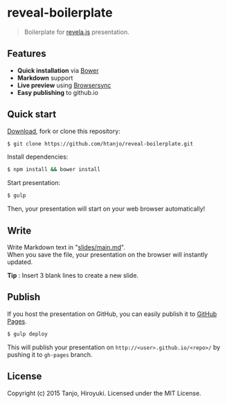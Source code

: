 # reveal-boilerplate
> Boilerplate for [revela.js](http://lab.hakim.se/reveal-js/) presentation.

## Features
- **Quick installation** via [Bower](http://bower.io/)
- **Markdown** support
- **Live preview** using [Browsersync](http://www.browsersync.io/)
- **Easy publishing** to github.io

## Quick start
[Download](https://github.com/htanjo/reveal-boilerplate/archive/master.zip), fork or clone this repository:

```sh
$ git clone https://github.com/htanjo/reveal-boilerplate.git
```

Install dependencies:

```sh
$ npm install && bower install
```

Start presentation:

```sh
$ gulp
```

Then, your presentation will start on your web browser automatically!

## Write
Write Markdown text in "[slides/main.md](slides/main.md)".  
When you save the file, your presentation on the browser will instantly updated.

**Tip** : Insert 3 blank lines to create a new slide.

## Publish
If you host the presentation on GitHub, you can easily publish it to [GitHub Pages](https://pages.github.com/).

```sh
$ gulp deploy
```

This will publish your presentation on `http://<user>.github.io/<repo>/` by pushing it to `gh-pages` branch.

## License
Copyright (c) 2015 Tanjo, Hiroyuki. Licensed under the MIT License.
